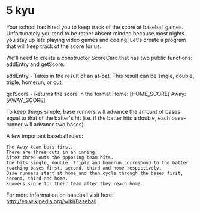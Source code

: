 # 5 kyu

Your school has hired you to keep track of the score at baseball games. Unfortunately you tend to be rather absent minded because most nights you stay up late playing video games and coding. Let's create a program that will keep track of the score for us.

We'll need to create a constructor ScoreCard that has two public functions: addEntry and getScore.

addEntry - Takes in the result of an at-bat. This result can be single, double, triple, homerun, or out.

getScore - Returns the score in the format Home: [HOME_SCORE] Away: [AWAY_SCORE]

To keep things simple, base runners will advance the amount of bases equal to that of the batter's hit (i.e. if the batter hits a double, each base-runner will advance two bases).

A few important baseball rules:

    The Away team bats first.
    There are three outs in an inning.
    After three outs the opposing team hits.
    The hits single, double, triple and homerun correspond to the batter reaching bases first, second, third and home respectively.
    Base runners start at home and then cycle through the bases first, second, third and home.
    Runners score for their team after they reach home.

For more information on baseball visit here: http://en.wikipedia.org/wiki/Baseball
